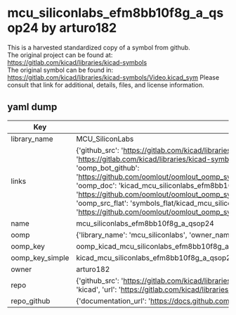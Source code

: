 # mcu_siliconlabs_efm8bb10f8g_a_qsop24 by arturo182  
This is a harvested standardized copy of a symbol from github.  
The original project can be found at:  
https://gitlab.com/kicad/libraries/kicad-symbols  
The original symbol can be found in:
https://gitlab.com/kicad/libraries/kicad-symbols/Video.kicad_sym
Please consult that link for additional, details, files, and license information.  
## yaml dump  
| Key | Value |  
| --- | --- |  
| library_name | MCU_SiliconLabs |  
| links | {'github_src': 'https://gitlab.com/kicad/libraries/kicad-symbols/Video.kicad_sym', 'github_src_repo': 'https://gitlab.com/kicad/libraries/kicad-symbols', 'oomp_bot': 'kicad_mcu_siliconlabs_efm8bb10f8g_a_qsop24/working', 'oomp_bot_github': 'https://github.com/oomlout/oomlout_oomp_symbol_bot/tree/main/kicad_mcu_siliconlabs_efm8bb10f8g_a_qsop24/working', 'oomp_doc': 'kicad_mcu_siliconlabs_efm8bb10f8g_a_qsop24/working', 'oomp_doc_github': 'https://github.com/oomlout/oomlout_oomp_symbol_doc/tree/main/kicad_mcu_siliconlabs_efm8bb10f8g_a_qsop24/working', 'oomp_src_flat': 'symbols_flat/kicad_mcu_siliconlabs_efm8bb10f8g_a_qsop24/working', 'oomp_src_flat_github': 'https://github.com/oomlout/oomlout_oomp_symbol_src/tree/main/kicad_mcu_siliconlabs_efm8bb10f8g_a_qsop24/working'} |  
| name | mcu_siliconlabs_efm8bb10f8g_a_qsop24 |  
| oomp | {'library_name': 'mcu_siliconlabs', 'owner_name': 'kicad', 'symbol_name': 'mcu_siliconlabs_efm8bb10f8g_a_qsop24'} |  
| oomp_key | oomp_kicad_mcu_siliconlabs_efm8bb10f8g_a_qsop24 |  
| oomp_key_simple | kicad_mcu_siliconlabs_efm8bb10f8g_a_qsop24 |  
| owner | arturo182 |  
| repo | {'github_src': 'https://gitlab.com/kicad/libraries/kicad-symbols/Video.kicad_sym', 'name': 'libraries/kicad-symbols', 'owner': 'kicad', 'url': 'https://gitlab.com/kicad/libraries/kicad-symbols'} |  
| repo_github | {'documentation_url': 'https://docs.github.com/rest/repos/repos#get-a-repository', 'message': 'Not Found'} |  

